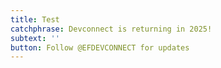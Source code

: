 ```yaml
---
title: Test
catchphrase: Devconnect is returning in 2025!
subtext: ''
button: Follow @EFDEVCONNECT for updates
---
```


